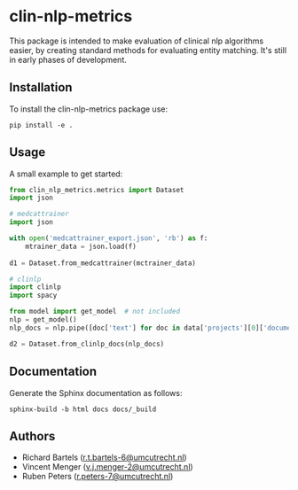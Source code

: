 # clin-nlp-metrics

This package is intended to make evaluation of clinical nlp algorithms easier, by creating standard methods for evaluating entity matching. It's still in early phases of development. 

## Installation

To install the clin-nlp-metrics package use:

```{bash}
pip install -e .
```

## Usage

A small example to get started:

```python
from clin_nlp_metrics.metrics import Dataset
import json

# medcattrainer
import json

with open('medcattrainer_export.json', 'rb') as f:
    mtrainer_data = json.load(f)
    
d1 = Dataset.from_medcattrainer(mctrainer_data)

# clinlp
import clinlp
import spacy

from model import get_model  # not included
nlp = get_model()
nlp_docs = nlp.pipe([doc['text'] for doc in data['projects'][0]['documents']])

d2 = Dataset.from_clinlp_docs(nlp_docs)
```

## Documentation
Generate the Sphinx documentation as follows:

```
sphinx-build -b html docs docs/_build
```
## Authors
  * Richard Bartels (r.t.bartels-6@umcutrecht.nl)
  * Vincent Menger (v.j.menger-2@umcutrecht.nl)
  * Ruben Peters (r.peters-7@umcutrecht.nl)

